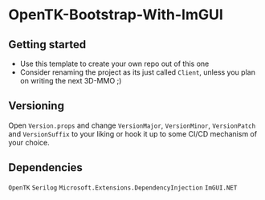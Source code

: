 # OpenTK-Bootstrap-With-ImGUI

## Getting started

- Use this template to create your own repo out of this one
- Consider renaming the project as its just called `Client`, unless you plan on writing the next 3D-MMO ;)

## Versioning

Open `Version.props` and change `VersionMajor`, `VersionMinor`, `VersionPatch` and `VersionSuffix` to your liking or hook it up to some CI/CD mechanism of your choice.

## Dependencies

`OpenTK` `Serilog` `Microsoft.Extensions.DependencyInjection` `ImGUI.NET`
